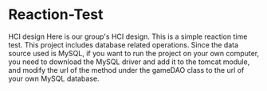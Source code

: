 # Reaction-Test
HCI design
Here is our group's HCI design. This is a simple reaction time test.
This project includes database related operations. Since the data source used is MySQL, if you want to run the project on your own computer, you need to download the MySQL driver and add it to the tomcat module, and modify the url of the method under the gameDAO class to the url of your own MySQL database.
